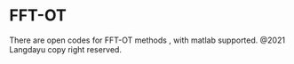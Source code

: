 # FFT-OT
There are open codes for FFT-OT methods , with matlab supported.
@2021 Langdayu copy right reserved.
